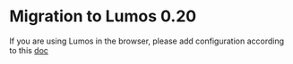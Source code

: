 # Migration to Lumos 0.20

If you are using Lumos in the browser, please add configuration according to
this [doc](../recipes/cra-vite-webpack-or-other)
